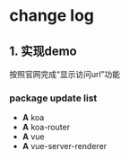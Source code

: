 # change log

## 1. 实现demo
按照官网完成“显示访问url”功能

### package update list
- **A** koa
- **A** koa-router
- **A** vue
- **A** vue-server-renderer